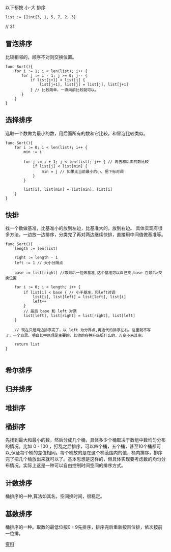 以下都按 小-大 排序
```golang
list := []int{3, 1, 5, 7, 2, 3}
```
// 31

## 冒泡排序
比较相邻的，顺序不对则交换位置。

```golang
func Sort(){
	for i := 1; i < len(list); i++ {
       for j := i - 1; j >= 0; j-- {
           if list[j+1] < list[j] {
               list[j+1], list[j] = list[j], list[j+1]
           } // 比较简单，一直向前比较就可以。
       }
    }
}
```

## 选择排序
选取一个数做为最小的数，用后面所有的数和它比较，和冒泡比较类似。
```golang
func Sort(){
	for i := 0; i < len(list); i++ {
        min := i

        for j := i + 1; j < len(list); j++ { // 再去和后面的数比较
            if list[j] < list[min] {
                min = j // 如果比当前最小的小，把下标对调
            }
        }

        list[i], list[min] = list[min], list[i]
    }
}
```

## 快排
找一个数做基准，比基准小的放到左边，比基准大的，放到右边。
具体实现有很多方法，一边放一边排序，分类完了再对两边继续快排，直接用中间值做基准等。
```golang
func Sort(){
	length := len(list)

    right := length - 1
    left := 1 // 大小分隔点

    base := list[right] //取最后一位做基准,这个基准可以自己找,base 在最后>交换位置

    for i := 0; i < length; i++ {
        if list[i] < base { // 小于基准，和left对调
            list[i], list[left] = list[left], list[i]
            left++
        }
        // 最后 base 和 left 对调
        list[left], list[right] = list[right], list[left]
    }

    // 现在只是两边排序完了，以 left 为分界点,再迭代的排序左右。这里就不写
了，一个意思。明白其中原理是主要的。其他的各种升级版什么的，万变不离其宗。

    return list
}
	
```

## 希尔排序
## 归并排序
## 堆排序
## 桶排序
先找到最大和最小的数，然后分成几个桶，具体多少个桶取决于数组中数均匀分布的情况。比如 0 - 100 ，打乱之后排序，可以四个桶，五个桶，甚至10个桶都可以,保证每个桶的差值相同。每个桶放的是在这个桶范围内的值，桶内排序，排序完了把几个桶放出来就可以了。基本思想是这样的，但具体实现要考虑数的均匀分布情况。实际上这是一种可以自由控制时间空间的排序方式。
## 计数排序
桶排序的一种,算法如其名，空间换时间，很稳定。
## 基数排序
桶排序的一种。取数的最低位按0 - 9先排序，排序完后重新按百位排，依次按前一位排。

[资料](https://www.cnblogs.com/onepixel/p/7674659.html)
